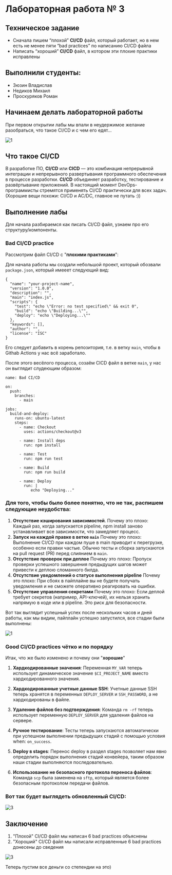 # Лабораторная работа № 3

## Техническое задание
* Сначала пишем “плохой” **CI/CD** файл, который работает, но в нем есть не менее пяти “bad practices” по написанию CI/CD файла
* Написать “хороший” **CI/CD** файл, в котором эти плохие практики исправлены

## Выполнили студенты:
* Зюзин Владислав 
* Недиков Михаил
* Проскуряков Роман

## Начинаем делать лабораторной работы
При первом открытии лабы мы впали в неудержимое желание разобраться, что такое CI/CD и с чем его едят...

![1](romantica_la_proga.png)

## Что такое CI/CD
В разработке ПО, **CI/CD** или **CICD** — это комбинация непрерывной интеграции и непрерывного развертывания программного обеспечения в процессе разработки. **CI/CD** объединяет разработку, тестирование и развёртывание приложений. В настоящий момент DevOps-программисты стремятся применять CI/CD практически для всех задач. (Хорошие вещи похожи: CI/CD и AC/DC, главное не путать :))

## Выполнение лабы
Для начала разбираемся как писать CI/CD файл, узнаем про его структуру/компоненты.

### Bad CI/CD practice

Рассмотрим файл CI/CD с "**плохими практиками**":

Для начала работы мы создали небольшой проект, который обозвали `package.json`, который имееет следующий вид:
```
{
  "name": "your-project-name",
  "version": "1.0.0",
  "description": "",
  "main": "index.js",
  "scripts": {
    "test": "echo \"Error: no test specified\" && exit 0",
    "build": "echo \"Building...\"",
    "deploy": "echo \"Deploying...\""
  },
  "keywords": [],
  "author": "",
  "license": "ISC"
}
```

Его следует добавить в корень репозитория, т.е. в ветку `main`, чтобы в Githab Actions у нас всё заработало.

После этого весёлого процесса, созаём CICD файл в ветке `main`, у нас он выглядит слудеющим образом:
```
name: Bad CI/CD

on:
  push:
    branches:
      - main

jobs:
  build-and-deploy:
    runs-on: ubuntu-latest
    steps:
      - name: Checkout
        uses: actions/checkout@v3

      - name: Install deps
        run: npm install

      - name: Test
        run: npm run test

      - name: Build
        run: npm run build

      - name: Deploy
        run: |
           echo "Deploying..."
```

### Для того, чтобы было  более понятно, что не так, распишем следующие неудобства:

1. **Отсутствие кэширования зависимостей**. Почему это плохо: Каждый раз, когда запускается pipeline, npm install заново устанавливает все зависимости, что замедляет процесс.
2. **Запуск на каждой правке в ветке `main`** Почему это плохо: Выполнение CI/CD при каждом пуше в main приводит к перегрузке, особенно если правки частые. Обычно тесты и сборка запускаются на pull request (PR) перед слиянием в `main`.
3. **Отсутствие проверок при деплое** Почему это плохо: Пропуск проверки успешного завершения предыдущих шагов может привести к деплою сломанного билда.
4. **Отсутствие уведомлений о статусе выполнения pipeline** Почему это плохо: При сбоях в пайплайне вы не будете получать уведомления и не сможете оперативно реагировать на ошибки.
5. **Отсутствие управления секретами** Почему это плохо: Если деплой требует секретов (например, API-ключей), их нельзя хранить напрямую в коде или в pipeline. Это риск для безопасности.

Вот так выглядит успешный успех после нескольких часов и дней работы, как мы видим, пайплайн успешно запустился, все стадии были выполнены:

![1](Succesfull_success_Bad_practice.png)

### Good CI/CD practices чётко и по порядку
Итак, что же было изменено и почему они "**хорошие**"

1. **Хардкодированные значения**: Переменная `MY_VAR` теперь использует динамическое значение `$CI_PROJECT_NAME` вместо хардкодированного значения.

2. **Хардкодированные учетные данные SSH**: Учетные данные SSH теперь хранятся в переменных `DEPLOY_SERVER` и `SSH_PASSWORD`, а не хардкодированы в файле.

3. **Удаление файлов без подтверждения**: Команда `rm -rf` теперь использует переменную `DEPLOY_SERVER` для удаления файлов на сервере.

4. **Ручное тестирование**: Тесты теперь запускаются автоматически при успешном выполнении предыдущих стадий с помощью условия when: `on_success`.

5. **Deploy в stages**: Перенос deploy в раздел stages позволяет нам явно определить порядок выполнения стадий конвейера, таким образом наши стадии выполняются последовательно.

6. **Использование не безопасного протокола переноса файлов**: Команда `scp` была заменена на `sftp`, который является более безопасным протоколом передачи файлов.

### Вот так будет выглядеть обновленный CI/CD:

![3](png2.png)

## Заключение
1. "Плохой" CI/CD файл мы написан 6 bad practices объяснены
2. "Хороший" CI/CD файл мы написали исправленные 6 bad practices донесены до сведения

![3](CICD.jpeg)

Теперь пустим все деньги со степендии на это)
